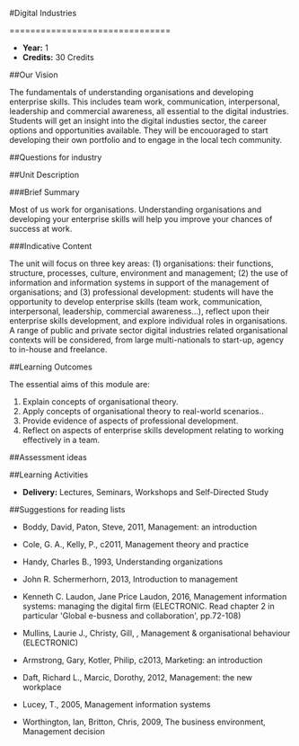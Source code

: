 #Digital Industries
<!-- Temporary title -->
===============================

+ __Year:__ 1
+ __Credits:__ 30 Credits

##Our Vision

The fundamentals of understanding organisations and developing enterprise skills. This includes team work, communication, interpersonal, leadership and commercial awareness, all essential to the digital industries. Students will get an insight into the digital industies sector, the career options and opportunities available. They will be encouoraged to start developing their own portfolio and to engage in the local tech community.

##Questions for industry


##Unit Description

###Brief Summary

<!-- 140 characters -->

Most of us work for organisations. Understanding organisations and developing your enterprise skills will help you improve your chances of success at work.

###Indicative Content

The unit will focus on three key areas: (1) organisations: their functions, structure, processes, culture, environment and management; (2) the use of information and information systems in support of the management of organisations; and (3) professional development: students will have the opportunity to develop enterprise skills (team work, communication, interpersonal, leadership, commercial awareness...), reflect upon their enterprise skills development, and explore individual roles in organisations. A range of public and private sector digital industries related organisational contexts will be considered, from large multi-nationals to start-up, agency to in-house and freelance.


##Learning Outcomes

The essential aims of this module are:

1. Explain concepts of organisational theory.
1. Apply concepts of organisational theory to real-world scenarios..
1. Provide evidence of aspects of professional development.
1. Reflect on aspects of enterprise skills development relating to working effectively in a team.


##Assessment ideas



##Learning Activities

+ __Delivery:__ Lectures, Seminars, Workshops and Self-Directed Study

##Suggestions for reading lists

+ Boddy, David, Paton, Steve, 2011, Management: an introduction
+ Cole, G. A., Kelly, P., c2011, Management theory and practice
+ Handy, Charles B., 1993, Understanding organizations
+ John R. Schermerhorn, 2013, Introduction to management
+ Kenneth C. Laudon, Jane Price Laudon, 2016, Management information systems: managing the digital firm (ELECTRONIC. Read chapter 2 in particular 'Global e-busness and collaboration', pp.72-108)
+ Mullins, Laurie J., Christy, Gill, , Management & organisational behaviour (ELECTRONIC)

+ Armstrong, Gary, Kotler, Philip, c2013, Marketing: an introduction
+ Daft, Richard L., Marcic, Dorothy, 2012, Management: the new workplace
+ Lucey, T., 2005, Management information systems
+ Worthington, Ian, Britton, Chris, 2009, The business environment, Management decision



<!--

Notes

-->



